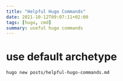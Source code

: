 ```yaml
---
title: "Helpful Hugo Commands"
date: 2021-10-12T09:07:11+02:00
tags: [hugo, cmd]
summary: useful hugo commands
---
```



# use default archetype

```zsh
hugo new posts/helpful-hugo-commands.md
```
